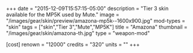 +++
date = "2015-12-09T15:57:15-05:00"
description = "Tier 3 skin available for the MP5K used by Mute."
image = "/images/gear/skin/preview/amazona-mp5k--1600x900.jpg"
mod-types = "skin"
tags = ["skin","Tier 3","Mute","MP5K"]
title = "Amazona"
thumbnail = "/images/gear/skin/amazona-th.jpg"
type = "weapon-mod"

[cost]
  renown = "12000"
  credits = "320"
  units = ""
+++

